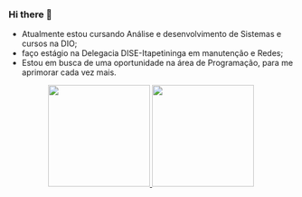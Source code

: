 ### Hi there 👋

- Atualmente estou cursando Análise e desenvolvimento de Sistemas e cursos na DIO;
- faço estágio na Delegacia DISE-Itapetininga em manutenção e Redes;
- Estou em busca de uma oportunidade na área de Programação, para me aprimorar cada vez mais.

<div align="center">
  <a href="https://github.com/thiagodevlp">
  <img height="180em" src="https://github-readme-stats.vercel.app/api?username=thiagodevlp&show_icons=true&theme=dracula&include_all_commits=true&count_private=true"/>
  <img height="180em" src="https://github-readme-stats.vercel.app/api/top-langs/?username=thiagodevlp&layout=compact&langs_count=7&theme=dracula"/>
</div>
